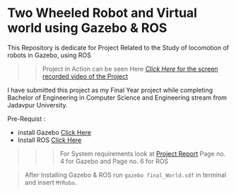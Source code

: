 # Two Wheeled Robot and Virtual world using Gazebo & ROS
This Repository is dedicate for Project Related to the Study of locomotion of robots in Gazebo, using ROS

>> Project in Action can be seen Here <a href="https://drive.google.com/file/d/1Ee8cHybQEqNJ9kQgTE62AC0qKQWcC--9/view?usp=sharing" target ="_blank"> *Click Here*  for the screen recorded video of the Project</a>


I have submitted this project as my Final Year project while completing Bachelor of Engineering in Computer Science and Engineering stream from Jadavpur University.

Pre-Requist :
* install Gazebo <a href="http://gazebosim.org/tutorials?cat=install" target ="_blank"> Click Here </a>
* Install ROS <a href="http://wiki.ros.org/melodic/Installation" target ="_blank"> Click Here </a>
>>> For System requirements look at <a href="https://github.com/mdsajjadansari/Final-Year-Project/blob/main/Project%20Report.pdf" target ="_blank">Project Report</a> Page no. 4 for Gazebo and Page no. 6 for ROS

> After Installing Gazebo & ROS 
> run `gazebo final_World.sdf` in terminal
> and insert `MYRobo`.
